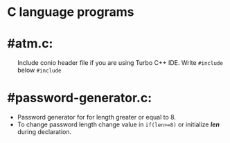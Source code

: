 # C language programs
<h1>#atm.c:</h1>
  <ul>
    </li>Include conio header file if you are using Turbo C++ IDE. Write <code>#include <conio.h></code> below <code>#include <stdio.h></code></li>
  </ul>
<h1>#password-generator.c:</h1> 
  <ul>
    <li>Password generator for for length greater or equal to 8.</li>
    <li>To change password length change value in <code>if(len>=8)</code> or initialize <strong><em>len</em></strong> during declaration.</li>
  </ul>
  
